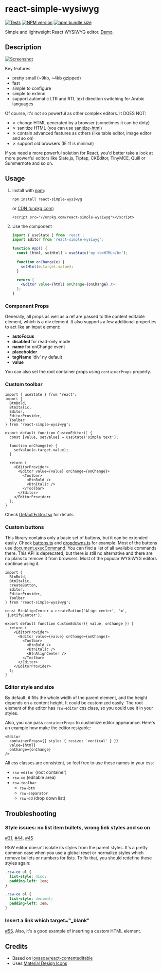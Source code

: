 # react-simple-wysiwyg
[![Tests](https://github.com/megahertz/react-simple-wysiwyg/actions/workflows/tests.yml/badge.svg)](https://github.com/megahertz/react-simple-wysiwyg/actions/workflows/tests.yml)
[![NPM version](https://badge.fury.io/js/react-simple-wysiwyg.svg)](https://badge.fury.io/js/react-simple-wysiwyg)
[![npm bundle size](https://img.shields.io/bundlephobia/minzip/react-simple-wysiwyg.svg?color=rgb%2868%2C%20204%2C%2017%29)](https://bundlephobia.com/result?p=react-simple-wysiwyg)

Simple and lightweight React WYSIWYG editor. [Demo](https://megahertz.github.io/react-simple-wysiwyg/).

## Description

[![Screenshot](docs/resources/screenshot.png)](https://megahertz.github.io/react-simple-wysiwyg/)

Key features:

- pretty small (~9kb, ~4kb gzipped)
- fast
- simple to configure
- simple to extend
- support automatic LTR and RTL text direction switching for Arabic languages

Of course, it's not so powerful as other complex editors. It DOES NOT:

- ✗ change HTML generated by a browser (sometimes it can be dirty)
- ✗ sanitize HTML (you can use [sanitize-html](https://www.npmjs.com/package/sanitize-html))
- ✗ contain advanced features as others (like table editor, image editor and so on)
- ✗ support old browsers (IE 11 is minimal)

If you need a more powerful solution for React, you'd better take a look at more 
powerful editors like Slate.js, Tiptap, CKEditor, TinyMCE, Quill or Summernote 
and so on.

## Usage

 1. Install with [npm](https://npmjs.org/package/react-simple-wysiwyg):

    `npm install react-simple-wysiwyg`
    
    or [CDN (unpkg.com)](https://unpkg.com/react-simple-wysiwyg/)
   
    `<script src="//unpkg.com/react-simple-wysiwyg"></script>`
    
 2. Use the component
 
    ```jsx
    import { useState } from 'react';
    import Editor from 'react-simple-wysiwyg';
    
    function App() {
      const [html, setHtml] = useState('my <b>HTML</b>');
      
      function onChange(e) {
        setHtml(e.target.value);
      }
    
      return (
        <Editor value={html} onChange={onChange} />
      );
    }
    ```
    
### Component Props

Generally, all props as well as a ref are passed to the content editable 
element, which is a div element. It also supports a few additional properties 
to act like an input element:

- **autoFocus**
- **disabled** for read-only mode
- **name** for onChange event
- **placeholder**
- **tagName** 'div' ny default
- **value**

You can also set the root container props using `containerProps` property.

### Custom toolbar

```tsx
import { useState } from 'react';
import { 
  BtnBold,
  BtnItalic,
  Editor,
  EditorProvider,
  Toolbar
} from 'react-simple-wysiwyg';

export default function CustomEditor() {
  const [value, setValue] = useState('simple text');

  function onChange(e) {
    setValue(e.target.value);
  }

  return (
    <EditorProvider>
      <Editor value={value} onChange={onChange}>
        <Toolbar>
          <BtnBold />
          <BtnItalic />
        </Toolbar>
      </Editor>
    </EditorProvider>
  );
}
```

Check [DefaultEditor.tsx](src/editor/DefaultEditor.tsx) for details.

### Custom buttons

This library contains only a basic set of buttons, but it can be extended
easily. Check [buttons.ts](src/toolbar/buttons.tsx) and 
[dropdowns.ts](src/toolbar/dropdowns.tsx) for example. Most of the buttons use
[document.execCommand](https://developer.mozilla.org/en-US/docs/Web/API/Document/execCommand).
You can find a list of all available commands there. This API is deprecated,
but there is still no alternative and there are no plans to remove it from
browsers. Most of the popular WYSIWYG editors continue using it.

```tsx
import { 
  BtnBold, 
  BtnItalic, 
  createButton, 
  Editor, 
  EditorProvider, 
  Toolbar
} from 'react-simple-wysiwyg';

const BtnAlignCenter = createButton('Align center', '≡', 'justifyCenter');

export default function CustomEditor({ value, onChange }) {
  return (
    <EditorProvider>
      <Editor value={value} onChange={onChange}>
        <Toolbar>
          <BtnBold />
          <BtnItalic />
          <BtnAlignCenter />
        </Toolbar>
      </Editor>
    </EditorProvider>
  );
}
```

### Editor style and size

By default, it fills the whole width of the parent element, and the height
depends on a content height. It could be customized easily. The root element
of the editor has `rsw-editor` css class, so you could use it in your styles.

Also, you can pass `containerProps` to customize editor appearance. Here's an
example how make the editor resizable:

```tsx
<Editor 
  containerProps={{ style: { resize: 'vertical' } }}
  value={html}
  onChange={onChange}
/>
```

All css classes are consistent, so feel free to use these names in your css:

- `rsw-editor` (root container)
- `rsw-ce` (editable area)
- `rsw-toolbar`
  - `rsw-btn`
  - `rsw-separator`
  - `rsw-dd` (drop down list)
  
## Troubleshooting

### Style issues: no list item bullets, wrong link styles and so on

[#31](https://github.com/megahertz/react-simple-wysiwyg/issues/31),
[#44](https://github.com/megahertz/react-simple-wysiwyg/issues/44),
[#45](https://github.com/megahertz/react-simple-wysiwyg/issues/45)

RSW editor doesn't isolate its styles from the parent styles. 
It's a pretty common case when you use a global reset or normalize styles which
remove bullets or numbers for lists. 
To fix that, you should redefine these styles again:

```css
.rsw-ce ul {
  list-style: disc;
  padding-left: 2em;
}

.rsw-ce ol {
  list-style: decimal;
  padding-left: 2em;
}
```

### Insert a link which target="_blank"

[#55](https://github.com/megahertz/react-simple-wysiwyg/issues/55). Also, it's a
good example of inserting a custom HTML element.

## Credits

 - Based on 
   [lovasoa/react-contenteditable](https://github.com/lovasoa/react-contenteditable)
 - Uses [Material Design Icons](http://materialdesignicons.com/)
